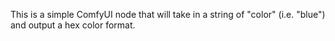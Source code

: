 This is a simple ComfyUI node that will take in a string of "color" (i.e. "blue") and output a hex color format.
